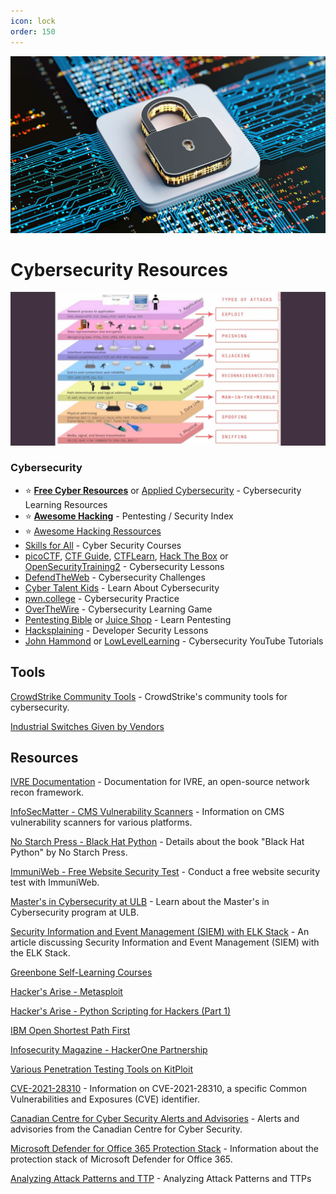 ```yaml
---
icon: lock
order: 150
---
```

![](../static/cybersec.jpg)

# Cybersecurity Resources

![](/static/cybersecurity/Type-of-attacks.jpg)
### Cybersecurity

- ⭐ **[Free Cyber Resources](https://github.com/gerryguy311/Free_CyberSecurity_Professional_Development_Resources)** or [Applied Cybersecurity](https://www.nist.gov/itl/applied-cybersecurity/nice/resources/online-learning-content) - Cybersecurity Learning Resources
- ⭐ **[Awesome Hacking](https://github.com/Hack-with-Github/Awesome-Hacking)** - Pentesting / Security Index
- ⭐ [Awesome Hacking Ressources](https://github.com/vitalysim/Awesome-Hacking-Resources)
- [Skills for All](https://skillsforall.com/) - Cyber Security Courses
- [picoCTF](https://picoctf.org/), [CTF Guide](https://jaimelightfoot.com/blog/so-you-want-to-ctf-a-beginners-guide/), [CTFLearn](https://ctflearn.com/), [Hack The Box](https://www.hackthebox.com/) or [OpenSecurityTraining2](https://opensecuritytraining.info/) - Cybersecurity Lessons
- [DefendTheWeb](https://defendtheweb.net/) - Cybersecurity Challenges
- [Cyber Talent Kids](https://cybertalentskids.com/) - Learn About Cybersecurity
- [pwn.college](https://pwn.college/) - Cybersecurity Practice
- [OverTheWire](https://overthewire.org/wargames/) - Cybersecurity Learning Game
- [Pentesting Bible](https://github.com/blaCCkHatHacEEkr/PENTESTING-BIBLE) or [Juice Shop](https://owasp.org/www-project-juice-shop/) - Learn Pentesting
- [Hacksplaining](https://www.hacksplaining.com/) - Developer Security Lessons
- [John Hammond](https://www.youtube.com/@_JohnHammond) or [LowLevelLearning](https://www.youtube.com/@LowLevelLearning/) - Cybersecurity YouTube Tutorials

## Tools

[CrowdStrike Community Tools](https://www.crowdstrike.com/resources/#filter=.tag-community-tool) - CrowdStrike's community tools for cybersecurity.



[Industrial Switches Given by Vendors](https://www.ehackingnews.com/2021/06/industrial-switches-given-by-vendors.html?utm_source=dlvr.it&utm_medium=twitter&m=1)


## Resources

[IVRE Documentation](https://doc.ivre.rocks/en/latest/index.html) - Documentation for IVRE, an open-source network recon framework.

[InfoSecMatter - CMS Vulnerability Scanners](https://www.infosecmatter.com/cms-vulnerability-scanners-for-wordpress-joomla-drupal-moodle-typo3/?s=08) - Information on CMS vulnerability scanners for various platforms.

[No Starch Press - Black Hat Python](https://nostarch.com/black-hat-python2E?s=08) - Details about the book "Black Hat Python" by No Starch Press.

[ImmuniWeb - Free Website Security Test](https://www.immuniweb.com/free/?utm_source=twitter&utm_medium=twitter-cpc&utm_campaign=twitter-freetests?s=08) - Conduct a free website security test with ImmuniWeb.

[Master's in Cybersecurity at ULB](https://masterincybersecurity.ulb.ac.be/) - Learn about the Master's in Cybersecurity program at ULB.

[Security Information and Event Management (SIEM) with ELK Stack](https://dzone.com/articles/security-information-and-event-management-siem-wit-1) - An article discussing Security Information and Event Management (SIEM) with the ELK Stack.

[Greenbone Self-Learning Courses](https://www.greenbone.net/en/selflearning-courses/)

[Hacker's Arise - Metasploit](https://www.hackers-arise.com/metasploit-1)

[Hacker's Arise - Python Scripting for Hackers (Part 1)](https://www.hackers-arise.com/post/2018-01-08-python-scripting-for-hackers-part-1-getting-started)

[IBM Open Shortest Path First](https://www.ibm.com/docs/en/i/7.4?topic=routing-open-shortest-path-first)

[Infosecurity Magazine - HackerOne Partnership](https://www.infosecurity-magazine.com/news/hackedu-hackerone-partner-to-offer?utm_source=twitterfeed&utm_medium=twitter)

[Various Penetration Testing Tools on KitPloit](https://www.kitploit.com/2020/12/onionsearch-script-that-scrapes-urls-on.html?m=1)

[CVE-2021-28310](https://cvepremium.circl.lu/cve/CVE-2021-28310) - Information on CVE-2021-28310, a specific Common Vulnerabilities and Exposures (CVE) identifier.

[Canadian Centre for Cyber Security Alerts and Advisories](https://cyber.gc.ca/en/alerts-advisories) - Alerts and advisories from the Canadian Centre for Cyber Security.

[Microsoft Defender for Office 365 Protection Stack](https://docs.microsoft.com/en-us/microsoft-365/security/office-365-security/protection-stack-microsoft-defender-for-office365?view=o365-worldwide) - Information about the protection stack of Microsoft Defender for Office 365.

[Analyzing Attack Patterns and TTP](https://www.maltego.com/blog/analyzing-attack-patterns-and-ttps/?utm_source=twitter&utm_medium=social&utm_campaign=CSO&utm_content=maltego.com) - Analyzing Attack Patterns and TTPs